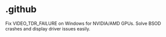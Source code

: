 # .github
Fix VIDEO_TDR_FAILURE on Windows for NVIDIA/AMD GPUs. Solve BSOD crashes and display driver issues easily.
